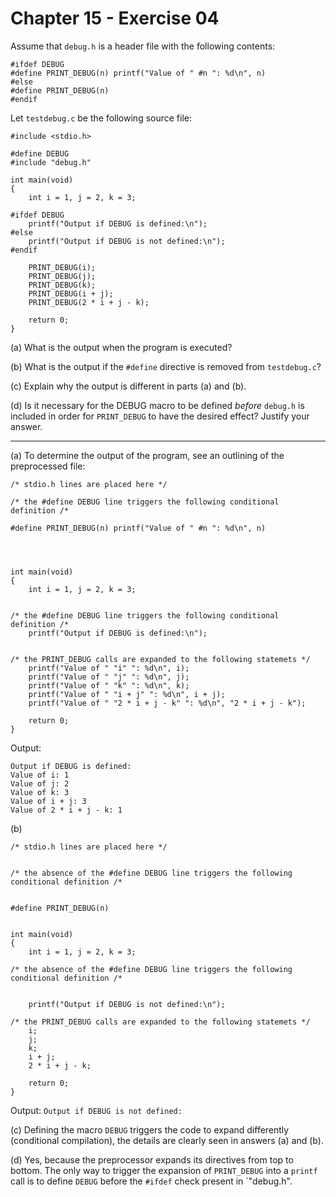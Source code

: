 # Chapter 15 - Exercise 04

Assume that `debug.h` is a header file with the following contents:

```
#ifdef DEBUG
#define PRINT_DEBUG(n) printf("Value of " #n ": %d\n", n)
#else
#define PRINT_DEBUG(n)
#endif
```

Let `testdebug.c` be the following source file:

```
#include <stdio.h>

#define DEBUG
#include "debug.h"

int main(void)
{
    int i = 1, j = 2, k = 3;

#ifdef DEBUG
    printf("Output if DEBUG is defined:\n");
#else
    printf("Output if DEBUG is not defined:\n");
#endif

    PRINT_DEBUG(i);
    PRINT_DEBUG(j);
    PRINT_DEBUG(k);
    PRINT_DEBUG(i + j);
    PRINT_DEBUG(2 * i + j - k);

    return 0;
}
```

(a)
What is the output when the program is executed?  

(b)
What is the output if the `#define` directive is removed from `testdebug.c`?  

(c)
Explain why the output is different in parts (a) and (b).  

(d)
Is it necessary for the DEBUG macro to be defined _before_ `debug.h` is included in order for `PRINT_DEBUG` to have the desired effect? Justify your answer.  

---

(a)
To determine the output of the program, see an outlining of the preprocessed file:  

```
/* stdio.h lines are placed here */

/* the #define DEBUG line triggers the following conditional definition /*

#define PRINT_DEBUG(n) printf("Value of " #n ": %d\n", n)




int main(void)
{
    int i = 1, j = 2, k = 3;


/* the #define DEBUG line triggers the following conditional definition /*
    printf("Output if DEBUG is defined:\n");


/* the PRINT_DEBUG calls are expanded to the following statemets */
    printf("Value of " "i" ": %d\n", i);
    printf("Value of " "j" ": %d\n", j);
    printf("Value of " "k" ": %d\n", k);
    printf("Value of " "i + j" ": %d\n", i + j);
    printf("Value of " "2 * i + j - k" ": %d\n", "2 * i + j - k");

    return 0;
}
```

Output:
```
Output if DEBUG is defined:
Value of i: 1
Value of j: 2
Value of k: 3
Value of i + j: 3
Value of 2 * i + j - k: 1
```

(b)
```
/* stdio.h lines are placed here */


/* the absence of the #define DEBUG line triggers the following conditional definition /*


#define PRINT_DEBUG(n)


int main(void)
{
    int i = 1, j = 2, k = 3;

/* the absence of the #define DEBUG line triggers the following conditional definition /*


    printf("Output if DEBUG is not defined:\n");

/* the PRINT_DEBUG calls are expanded to the following statemets */
    i;
    j;
    k;
    i + j;
    2 * i + j - k;

    return 0;
}
```

Output: `Output if DEBUG is not defined:`

(c)
Defining the macro `DEBUG` triggers the code to expand differently (conditional compilation), the details are clearly seen in answers (a) and (b).  

(d)
Yes, because the preprocessor expands its directives from top to bottom. The only way to trigger the expansion of `PRINT_DEBUG` into a `printf` call is to define `DEBUG` before the `#ifdef` check present in `"debug.h".
